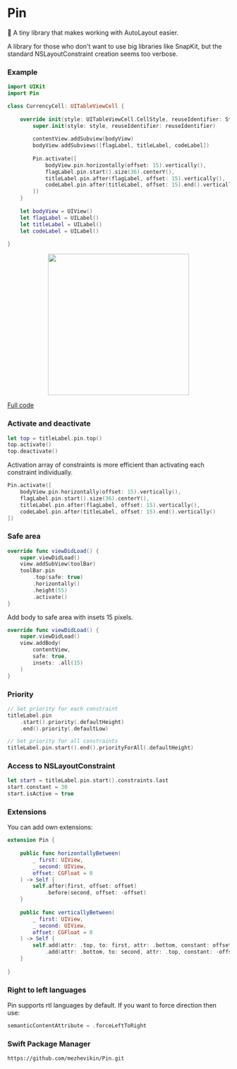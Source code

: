 # Pin

📌 A tiny library that makes working with AutoLayout easier.

A library for those who don't want to use big libraries like SnapKit, but the standard NSLayoutConstraint creation seems too verbose.

### Example

```swift
import UIKit
import Pin

class CurrencyCell: UITableViewCell {
    
    override init(style: UITableViewCell.CellStyle, reuseIdentifier: String?) {
        super.init(style: style, reuseIdentifier: reuseIdentifier)
        
        contentView.addSubview(bodyView)
        bodyView.addSubviews([flagLabel, titleLabel, codeLabel])
        
        Pin.activate([
            bodyView.pin.horizontally(offset: 15).vertically(),
            flagLabel.pin.start().size(36).centerY(),
            titleLabel.pin.after(flagLabel, offset: 15).vertically(),
            codeLabel.pin.after(titleLabel, offset: 15).end().vertically()
        ])
    }
    
    let bodyView = UIView()
    let flagLabel = UILabel()
    let titleLabel = UILabel()
    let codeLabel = UILabel() 
    
}
```

<p align="center">
    <img src="https://user-images.githubusercontent.com/973364/199716786-3ba59b9e-1efa-4241-80e2-0fc54dfaf9c1.jpg" width="320">
</p>

[Full code](https://github.com/mezhevikin/PinExample/blob/master/PinExample/CurrencyCell.swift)


### Activate and deactivate

```swift
let top = titleLabel.pin.top()
top.activate()
top.deactivate()
```

Activation array of constraints is more efficient than activating each constraint individually.

```swift
Pin.activate([
    bodyView.pin.horizontally(offset: 15).vertically(),
    flagLabel.pin.start().size(36).centerY(),
    titleLabel.pin.after(flagLabel, offset: 15).vertically(),
    codeLabel.pin.after(titleLabel, offset: 15).end().vertically()
])
```

### Safe area

```swift
override func viewDidLoad() {
    super.viewDidLoad()
    view.addSubView(toolBar)
    toolBar.pin
        .top(safe: true)
        .horizontally()
        .height(55)
        .activate()
}
```

Add body to safe area with insets 15 pixels.

```swift
override func viewDidLoad() {
    super.viewDidLoad()
    view.addBody(
        contentView,
        safe: true,
        insets: .all(15)
    )
}
```

### Priority

```swift
// Set priority for each constraint
titleLabel.pin
    .start().priority(.defaultHeight)
    .end().priority(.defaultLow)

// Set priority for all constraints
titleLabel.pin.start().end().priorityForAll(.defaultHeight)
```

### Access to NSLayoutConstraint

```swift
let start = titleLabel.pin.start().constraints.last
start.constant = 30
start.isActive = true
```

### Extensions

You can add own extensions:

```swift
extension Pin {
    
    public func horizontallyBetween(
        _ first: UIView,
        _ second: UIView,
        offset: CGFloat = 0
    ) -> Self {
        self.after(first, offset: offset)
            .before(second, offset: -offset)
    }
    
    public func verticallyBetween(
        _ first: UIView,
        _ second: UIView,
        offset: CGFloat = 0
    ) -> Self {
        self.add(attr: .top, to: first, attr: .bottom, constant: offset)
            .add(attr: .bottom, to: second, attr: .top, constant: -offset)
    }
    
}
```

### Right to left languages

Pin supports rtl languages by default. If you want to force direction then use:

```swift
semanticContentAttribute = .forceLeftToRight
```

### Swift Package Manager

```
https://github.com/mezhevikin/Pin.git
```
